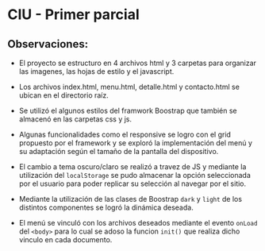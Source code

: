 # CIU - Primer parcial

## Observaciones:

- El proyecto se estructuro en 4 archivos html y 3 carpetas para organizar las imagenes, las hojas de estilo y el javascript.

- Los archivos index.html, menu.html, detalle.html y contacto.html se ubican en el directorio raíz.

- Se utilizó el algunos estilos del framwork Boostrap que también se almacenó en las carpetas css y js.

- Algunas funcionalidades como el responsive se logro con el grid propuesto por el framework y se exploró la implementación del menú y su adaptación según el tamaño de la pantalla del dispositivo.

- El cambio a tema oscuro/claro se realizó a travez de JS y mediante la utilización del `localStorage` se pudo almacenar la opción seleccionada por el usuario para poder replicar su selección al navegar por el sitio.

- Mediante la utilización de las clases de Boostrap `dark` y `light` de los distintos componentes se logró la dinámica deseada.

- El menú se vinculó con los archivos deseados mediante el evento `onLoad` del `<body>` para lo cual se adoso la funcion `init()` que realiza dicho vinculo en cada documento.
